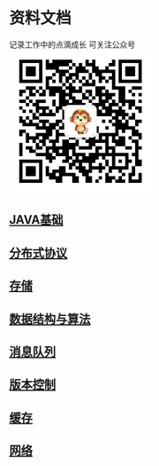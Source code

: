 # 资料文档
记录工作中的点滴成长
可关注公众号  
![](qrcode.jpg)
## [JAVA基础](JAVA基础/README.md)
## [分布式协议](分布式协议/README.md)
## [存储](存储/README.md)
## [数据结构与算法](数据结构与算法/README.md)
## [消息队列](消息队列/README.md)
## [版本控制](版本控制/README.md)
## [缓存](缓存/README.md)
## [网络](网络/README.md)